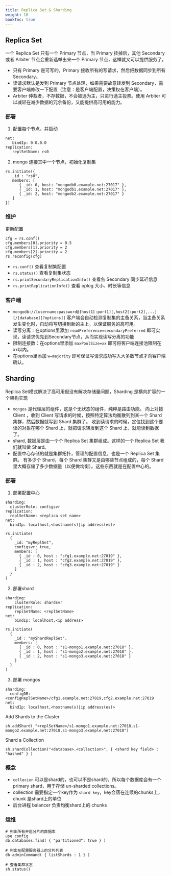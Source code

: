 ```yaml
---
title: Replica Set & Sharding
weight: 10
bookToc: true
---
```


## Replica Set

一个 Replica Set 只有一个 Primary 节点，当 Primary 挂掉后，其他 Secondary 或者 Arbiter 节点会重新选举出来一个 Primary 节点，这样就又可以提供服务了。

- 只有 Primary 是可写的，Primary 接收所有的写请求，然后把数据同步到所有 Secondary。
- 读请求默认是发到 Primary 节点处理，如果需要故意转发到 Secondary，需要客户端修改一下配置（注意：是客户端配置，决策权在客户端）。
- Arbiter 仲裁者，不存数据，不会被选为主，只进行选主投票。使用 Arbiter 可以减轻在减少数据的冗余备份，又能提供高可用的能力。

### 部署

1. 配置每个节点，并启动
```
net:
   bindIp: 0.0.0.0
replication:
   replSetName: rs0
```

2. mongo 连接其中一个节点，初始化复制集
```
rs.initiate({
   _id : "rs0",
   members: [
      { _id: 0, host: "mongodb0.example.net:27017" },
      { _id: 1, host: "mongodb1.example.net:27017" },
      { _id: 2, host: "mongodb2.example.net:27017" }
   ]
})
```

### 维护

更新配置
```
cfg = rs.conf()
cfg.members[0].priority = 0.5
cfg.members[1].priority = 2
cfg.members[2].priority = 2
rs.reconfig(cfg)
```

- `rs.conf()` 查看复制集配置
- `rs.status()` 查看复制集状态
- `rs.printSecondaryReplicationInfo()` 查看各 Secondary 同步延迟信息
- `rs.printReplicationInfo()` 查看 oplog 大小、时长等信息

### 客户端

- `mongodb://[username:password@]host1[:port1][,host2[:port2],...][/[database][?options]]`
  客户端会自动检测复制集的主备关系，当主备关系发生变化时，自动将写切换到新的主上，以保证服务的高可用。
- 读写分离：在options里添加 `readPreference=secondaryPreferred` 即可实现，读请求优先到Secondary节点，从而实现读写分离的功能
- 限制连接数：在options里添加 `maxPoolSize=xx` 即可将客户端连接池限制在xx以内。
- 在options里添加 `w=majority` 即可保证写请求成功写入大多数节点才向客户端确认。

## Sharding

Replica Set模式解决了高可用但没有解决存储量问题，Sharding 是横向扩容的一个架构实现

- `mongos` 是代理层的组件，这是个无状态的组件，纯粹是路由功能。
  向上对接 Client ，收到 Client 写请求的时候，按照特定算法均衡散列到某一个 Shard 集群，然后数据就写到 Shard 集群了。
  收到读请求的时候，定位找到这个要读的对象在哪个 Shard 上，就把请求转发到这个 Shard 上，就能读到数据了。
- shard, 数据层是由一个个 Replica Set 集群组成。这样的一个 Replica Set 我们就叫做 Shard。
- 配置中心存储的就是集群拓扑，管理的配置信息，也是一个 Replica Set 集群。
  有多少个 Shard，每个 Shard 集群又是由哪些节点组成的，每个 Shard 里大概存储了多少数据量（以便做均衡）。这些东西就是在配置中心的。

### 部署

1. 部署配置中心

```
sharding:
  clusterRole: configsvr
replication:
  replSetName: <replica set name>
net:
  bindIp: localhost,<hostname(s)|ip address(es)>
```

```
rs.initiate(
  {
    _id: "myReplSet",
    configsvr: true,
    members: [
      { _id : 0, host : "cfg1.example.net:27019" },
      { _id : 1, host : "cfg2.example.net:27019" },
      { _id : 2, host : "cfg3.example.net:27019" }
    ]
  }
)
```

2. 部署shard

```
sharding:
    clusterRole: shardsvr
replication:
    replSetName: <replSetName>
net:
    bindIp: localhost,<ip address>
```

```
rs.initiate(
  {
    _id : "myShardReplSet",
    members: [
      { _id : 0, host : "s1-mongo1.example.net:27018" },
      { _id : 1, host : "s1-mongo2.example.net:27018" },
      { _id : 2, host : "s1-mongo3.example.net:27018" }
    ]
  }
)
```

3. 部署 mongos

```
sharding:
  configDB: <configReplSetName>/cfg1.example.net:27019,cfg2.example.net:27019
net:
  bindIp: localhost,<hostname(s)|ip address(es)>
```

Add Shards to the Cluster
```
sh.addShard( "<replSetName>/s1-mongo1.example.net:27018,s1-mongo2.example.net:27018,s1-mongo3.example.net:27018")
```

Shard a Collection
```
sh.shardCollection("<database>.<collection>", { <shard key field> : "hashed" } )
```

### 概念

- `collecion` 可以是shard的，也可以不是shard的，所以每个数据库会有一个 primary shard，用于存储 un-sharded collections。
- collection 需要指定一个key作为 `shard key`，key会落在连续的chunks上，chunk 是shard上的单位
- 后台进程 balancer 负责均衡shard上的 chunks

### 运维

```
# 列出所有开启分片的数据库
use config
db.databases.find( { "partitioned": true } )

# 列出在配置服务器上的分片列表
db.adminCommand( { listShards : 1 } )

# 查看集群状态
sh.status()
```
